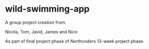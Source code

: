 # wild-swimming-app

A group project creation from:

Nicola, Tom, Javid, James and Nico

As part of final project phase of Northcoders 13-week project phase. 
